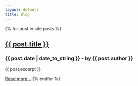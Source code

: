 ```yaml
---
layout: default
title: Blog
---
```


{% for post in site.posts %}
<h2><a href="{{ post.url }}">{{ post.title }}</a></h2>
<h3>{{ post.date | date_to_string }} - by {{ post.author }}</h3>

{{ post.excerpt }}

<a href="{{ post.url }}">Read more...</a>
{% endfor %}